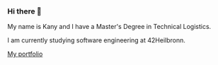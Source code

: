 ### Hi there 👋

My name is Kany and I have a Master's Degree in Technical Logistics.

I am currently studying software engineering at 42Heilbronn.

[My portfolio](https://smkatash.github.io/portfolio/)
